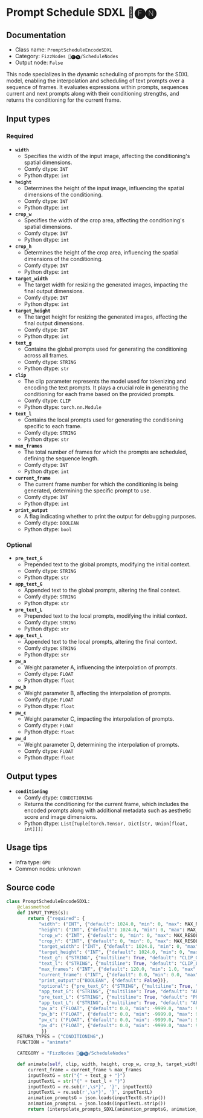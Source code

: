 # Prompt Schedule SDXL 📅🅕🅝
## Documentation
- Class name: `PromptScheduleEncodeSDXL`
- Category: `FizzNodes 📅🅕🅝/ScheduleNodes`
- Output node: `False`

This node specializes in the dynamic scheduling of prompts for the SDXL model, enabling the interpolation and scheduling of text prompts over a sequence of frames. It evaluates expressions within prompts, sequences current and next prompts along with their conditioning strengths, and returns the conditioning for the current frame.
## Input types
### Required
- **`width`**
    - Specifies the width of the input image, affecting the conditioning's spatial dimensions.
    - Comfy dtype: `INT`
    - Python dtype: `int`
- **`height`**
    - Determines the height of the input image, influencing the spatial dimensions of the conditioning.
    - Comfy dtype: `INT`
    - Python dtype: `int`
- **`crop_w`**
    - Specifies the width of the crop area, affecting the conditioning's spatial dimensions.
    - Comfy dtype: `INT`
    - Python dtype: `int`
- **`crop_h`**
    - Determines the height of the crop area, influencing the spatial dimensions of the conditioning.
    - Comfy dtype: `INT`
    - Python dtype: `int`
- **`target_width`**
    - The target width for resizing the generated images, impacting the final output dimensions.
    - Comfy dtype: `INT`
    - Python dtype: `int`
- **`target_height`**
    - The target height for resizing the generated images, affecting the final output dimensions.
    - Comfy dtype: `INT`
    - Python dtype: `int`
- **`text_g`**
    - Contains the global prompts used for generating the conditioning across all frames.
    - Comfy dtype: `STRING`
    - Python dtype: `str`
- **`clip`**
    - The clip parameter represents the model used for tokenizing and encoding the text prompts. It plays a crucial role in generating the conditioning for each frame based on the provided prompts.
    - Comfy dtype: `CLIP`
    - Python dtype: `torch.nn.Module`
- **`text_l`**
    - Contains the local prompts used for generating the conditioning specific to each frame.
    - Comfy dtype: `STRING`
    - Python dtype: `str`
- **`max_frames`**
    - The total number of frames for which the prompts are scheduled, defining the sequence length.
    - Comfy dtype: `INT`
    - Python dtype: `int`
- **`current_frame`**
    - The current frame number for which the conditioning is being generated, determining the specific prompt to use.
    - Comfy dtype: `INT`
    - Python dtype: `int`
- **`print_output`**
    - A flag indicating whether to print the output for debugging purposes.
    - Comfy dtype: `BOOLEAN`
    - Python dtype: `bool`
### Optional
- **`pre_text_G`**
    - Prepended text to the global prompts, modifying the initial context.
    - Comfy dtype: `STRING`
    - Python dtype: `str`
- **`app_text_G`**
    - Appended text to the global prompts, altering the final context.
    - Comfy dtype: `STRING`
    - Python dtype: `str`
- **`pre_text_L`**
    - Prepended text to the local prompts, modifying the initial context.
    - Comfy dtype: `STRING`
    - Python dtype: `str`
- **`app_text_L`**
    - Appended text to the local prompts, altering the final context.
    - Comfy dtype: `STRING`
    - Python dtype: `str`
- **`pw_a`**
    - Weight parameter A, influencing the interpolation of prompts.
    - Comfy dtype: `FLOAT`
    - Python dtype: `float`
- **`pw_b`**
    - Weight parameter B, affecting the interpolation of prompts.
    - Comfy dtype: `FLOAT`
    - Python dtype: `float`
- **`pw_c`**
    - Weight parameter C, impacting the interpolation of prompts.
    - Comfy dtype: `FLOAT`
    - Python dtype: `float`
- **`pw_d`**
    - Weight parameter D, determining the interpolation of prompts.
    - Comfy dtype: `FLOAT`
    - Python dtype: `float`
## Output types
- **`conditioning`**
    - Comfy dtype: `CONDITIONING`
    - Returns the conditioning for the current frame, which includes the encoded prompts along with additional metadata such as aesthetic score and image dimensions.
    - Python dtype: `List[Tuple[torch.Tensor, Dict[str, Union[float, int]]]]`
## Usage tips
- Infra type: `GPU`
- Common nodes: unknown


## Source code
```python
class PromptScheduleEncodeSDXL:
    @classmethod
    def INPUT_TYPES(s):
        return {"required": {
            "width": ("INT", {"default": 1024.0, "min": 0, "max": MAX_RESOLUTION}),
            "height": ("INT", {"default": 1024.0, "min": 0, "max": MAX_RESOLUTION}),
            "crop_w": ("INT", {"default": 0, "min": 0, "max": MAX_RESOLUTION}),
            "crop_h": ("INT", {"default": 0, "min": 0, "max": MAX_RESOLUTION}),
            "target_width": ("INT", {"default": 1024.0, "min": 0, "max": MAX_RESOLUTION}),
            "target_height": ("INT", {"default": 1024.0, "min": 0, "max": MAX_RESOLUTION}),
            "text_g": ("STRING", {"multiline": True, "default": "CLIP_G"}), "clip": ("CLIP", ),
            "text_l": ("STRING", {"multiline": True, "default": "CLIP_L"}), "clip": ("CLIP", ),
            "max_frames": ("INT", {"default": 120.0, "min": 1.0, "max": 999999.0, "step": 1.0}),
            "current_frame": ("INT", {"default": 0.0, "min": 0.0, "max": 999999.0, "step": 1.0}),
            "print_output":("BOOLEAN", {"default": False})},
            "optional": {"pre_text_G": ("STRING", {"multiline": True, "default": "PRE_G",}),# "forceInput": True}),
            "app_text_G": ("STRING", {"multiline": True, "default": "APP_G",}),# "forceInput": True}),
            "pre_text_L": ("STRING", {"multiline": True, "default": "PRE_L",}),# "forceInput": True}),
            "app_text_L": ("STRING", {"multiline": True, "default": "APP_L",}),# "forceInput": True}),
            "pw_a": ("FLOAT", {"default": 0.0, "min": -9999.0, "max": 9999.0, "step": 0.1,}), #"forceInput": True }),
            "pw_b": ("FLOAT", {"default": 0.0, "min": -9999.0, "max": 9999.0, "step": 0.1,}), #"forceInput": True }),
            "pw_c": ("FLOAT", {"default": 0.0, "min": -9999.0, "max": 9999.0, "step": 0.1,}), #"forceInput": True }),
            "pw_d": ("FLOAT", {"default": 0.0, "min": -9999.0, "max": 9999.0, "step": 0.1,}), #"forceInput": True }),
             }}
    RETURN_TYPES = ("CONDITIONING",)
    FUNCTION = "animate"

    CATEGORY = "FizzNodes 📅🅕🅝/ScheduleNodes"

    def animate(self, clip, width, height, crop_w, crop_h, target_width, target_height, text_g, text_l, app_text_G, app_text_L, pre_text_G, pre_text_L, max_frames, current_frame, print_output, pw_a, pw_b, pw_c, pw_d):
        current_frame = current_frame % max_frames
        inputTextG = str("{" + text_g + "}")
        inputTextL = str("{" + text_l + "}")
        inputTextG = re.sub(r',\s*}', '}', inputTextG)
        inputTextL = re.sub(r',\s*}', '}', inputTextL)
        animation_promptsG = json.loads(inputTextG.strip())
        animation_promptsL = json.loads(inputTextL.strip())
        return (interpolate_prompts_SDXL(animation_promptsG, animation_promptsL, max_frames, current_frame, clip,  app_text_G, app_text_L, pre_text_G, pre_text_L, pw_a, pw_b, pw_c, pw_d, width, height, crop_w, crop_h, target_width, target_height, print_output,),)

```

